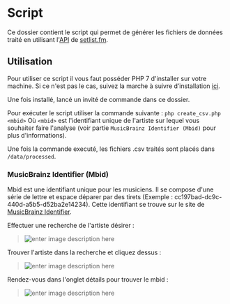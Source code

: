# Script

Ce dossier contient le script qui permet de générer les fichiers de données traité en utilisant  l'[API](https://api.setlist.fm/docs/1.0/index.html) de [setlist.fm](https://www.setlist.fm/).

## Utilisation

Pour utiliser ce script il vous faut posséder PHP 7 d'installer sur votre machine. Si ce n'est pas le cas, suivez la marche à suivre d’installation [ici](http://php.net/manual/fr/install.php).

Une fois installé, lancé un invité de commande dans ce dossier.

Pour exécuter le script utiliser la commande suivante : `php create_csv.php <mbid>`
Où `<mbid>` est l'identifiant unique de l'artiste sur lequel vous souhaiter faire l'analyse (voir partie `MusicBrainz Identifier (Mbid)` pour plus d'informations).

Une fois la commande executé, les fichiers .csv traités sont placés dans `/data/processed`.

### MusicBrainz Identifier (Mbid)

Mbid est une identifiant unique pour les musiciens. Il se compose d'une série de lettre et espace déparer par des tirets (Exemple :  cc197bad-dc9c-440d-a5b5-d52ba2e14234). 
Cette identifiant se trouve sur le site de [MusicBrainz Identifier](https://musicbrainz.org/doc/MusicBrainz_Identifier).

Effectuer une recherche de l'artiste désirer :
> ![enter image description here](https://i.imgur.com/LPcVCk3.png)

Trouver l'artiste dans la recherche et cliquez dessus :
> ![enter image description here](https://i.imgur.com/HAgUt8M.png)

Rendez-vous dans l'onglet détails pour trouver le mbid :
> ![enter image description here](https://i.imgur.com/HTM7NaG.png)